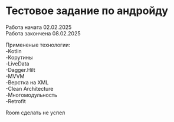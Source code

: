 #  Тестовое задание по андройду
  Работа начата 02.02.2025\
  Работа закончена 08.02.2025
  
  Примененые технологии:\
  -Kotlin\
  -Корутины\
  -LiveData\
  -Dagger.Hilt\
  -MVVM\
  -Верстка на XML\
  -Clean Architecture\
  -Многомодульность\
  -Retrofit

  Room сделать не успел
